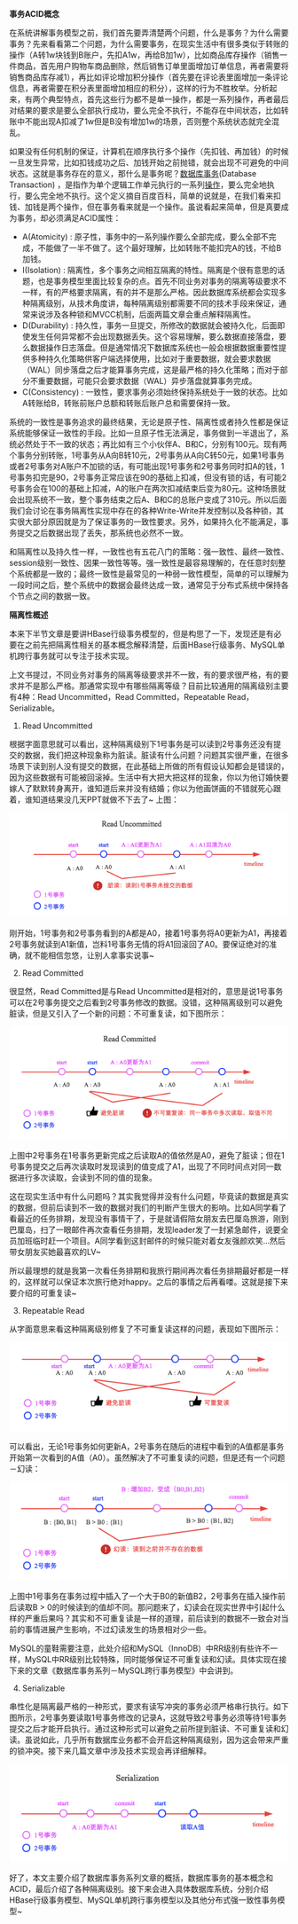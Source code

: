 **事务ACID概念**

在系统讲解事务模型之前，我们首先要弄清楚两个问题，什么是事务？为什么需要事务？先来看看第二个问题，为什么需要事务，在现实生活中有很多类似于转账的操作（A转1w块钱到B账户，先扣A1w，再给B加1w），比如商品库存操作（销售一件商品，首先用户购物车商品删除，然后销售订单里面增加订单信息，再者需要将销售商品库存减1），再比如评论增加积分操作（首先要在评论表里面增加一条评论信息，再者需要在积分表里面增加相应的积分），这样的行为不胜枚举。分析起来，有两个典型特点，首先这些行为都不是单一操作，都是一系列操作，再者最后对结果的要求是要么全部执行成功，要么完全不执行，不能存在中间状态，比如转账中不能出现A扣减了1w但是B没有增加1w的场景，否则整个系统状态就完全混乱。



如果没有任何机制的保证，计算机在顺序执行多个操作（先扣钱、再加钱）的时候一旦发生异常，比如扣钱成功之后、加钱开始之前抛错，就会出现不可避免的中间状态。这就是事务存在的意义，那什么是事务呢？[数据库事务](http://baike.baidu.com/item/数据库事务)(Database Transaction) ，是指作为单个逻辑工作单元执行的一系列[操作](http://baike.baidu.com/item/操作/33052)，要么完全地执行，要么完全地不执行。这个定义摘自百度百科，简单的说就是，在我们看来扣钱、加钱是两个操作，但在事务看来就是一个操作。虽说看起来简单，但是真要成为事务，却必须满足ACID属性：





- A(Atomicity) : 原子性，事务中的一系列操作要么全部完成，要么全部不完成，不能做了一半不做了。这个最好理解，比如转账不能扣完A的钱，不给B加钱。
- I(Isolation) : 隔离性，多个事务之间相互隔离的特性。隔离是个很有意思的话题，也是事务模型里面比较复杂的点。首先不同业务对事务的隔离等级要求不一样，有的严格要求隔离，有的并不是那么严格。因此数据库系统都会实现多种隔离级别，从技术角度讲，每种隔离级别都需要不同的技术手段来保证，通常来说涉及各种锁和MVCC机制，后面两篇文章会重点解释隔离性。
- D(Durability) : 持久性，事务一旦提交，所修改的数据就会被持久化，后面即使发生任何异常都不会出现数据丢失。这个容易理解，要么数据直接落盘，要么数据操作日志落盘。但是通常情况下数据库系统也一般会根据数据重要性提供多种持久化策略供客户端选择使用，比如对于重要数据，就会要求数据（WAL）同步落盘之后才能算事务完成，这是最严格的持久化策略；而对于部分不重要数据，可能只会要求数据（WAL）异步落盘就算事务完成。
- C(Consistency) : 一致性，要求事务必须始终保持系统处于一致的状态。比如A转账给B，转账前账户总额和转账后账户总和需要保持一致。











系统的一致性是事务追求的最终结果，无论是原子性、隔离性或者持久性都是保证系统能够保证一致性的手段。比如一旦原子性无法满足，事务做到一半退出了，系统必然处于不一致的状态；再比如有三个小伙伴A、B和C，分别有100元。现有两个事务分别转账，1号事务从A向B转10元，2号事务从A向C转50元，如果1号事务或者2号事务对A账户不加锁的话，有可能出现1号事务和2号事务同时扣A的钱，1号事务扣完是90，2号事务正常应该在90的基础上扣减，但没有锁的话，有可能2号事务会在100的基础上扣减，A的账户在两次扣减结束后变为80元。这种场景就会出现系统不一致，整个事务结束之后A、B和C的总账户变成了310元。所以后面我们会讨论在事务隔离性实现中存在的各种Write-Write并发控制以及各种锁，其实很大部分原因就是为了保证事务的一致性要求。另外，如果持久化不能满足，事务提交之后数据出现了丢失，那系统也必然不一致。



和隔离性以及持久性一样，一致性也有五花八门的策略：强一致性、最终一致性、session级别一致性、因果一致性等等。强一致性是最容易理解的，在任意时刻整个系统都是一致的；最终一致性是最常见的一种弱一致性模型，简单的可以理解为一段时间之后，整个系统中的数据会最终达成一致，通常见于分布式系统中保持各个节点之间的数据一致。



**隔离性概述**

本来下半节文章是要讲HBase行级事务模型的，但是构思了一下，发现还是有必要在之前先把隔离性相关的基本概念解释清楚，后面HBase行级事务、MySQL单机跨行事务就可以专注于技术实现。



上文书提过，不同业务对事务的隔离等级要求并不一致，有的要求很严格，有的要求并不是那么严格。那通常实现中有哪些隔离等级？目前比较通用的隔离级别主要有4种：Read Uncommitted，Read Committed，Repeatable Read，Serializable。



1. Read Uncommitted

根据字面意思就可以看出，这种隔离级别下1号事务是可以读到2号事务还没有提交的数据，我们把这种现象称为脏读。脏读有什么问题？问题其实很严重，在很多场景下读到别人没有提交的数据，在此基础上所做的所有假设认知都会是错误的，因为这些数据有可能被回滚掉。生活中有大把大把这样的现象，你以为他订婚快要嫁人了默默转身离开，谁知道后来并没有结婚；你以为他画饼画的不错就死心跟着，谁知道结果没几天PPT就做不下去了~ 上图：

![1111](https://raw.githubusercontent.com/ppb2/note/main/imgs/1111.png)





刚开始，1号事务和2号事务看到的A都是A0，接着1号事务将A0更新为A1，再接着2号事务就读到A1新值，岂料1号事务无情的将A1回滚回了A0。要保证绝对的准确，就不能相信忽悠，让别人拿事实说事~



2. Read Committed

很显然，Read Committed是与Read Uncommitted是相对的，意思是说1号事务可以在2号事务提交之后看到2号事务修改的数据。没错，这种隔离级别可以避免脏读，但是又引入了一个新的问题：不可重复读，如下图所示：



![1112](https://raw.githubusercontent.com/ppb2/note/main/imgs/1112.png)



上图中2号事务在1号事务更新完成之后读取A的值依然是A0，避免了脏读；但在1号事务提交之后再次读取时发现读到的值变成了A1，出现了不同时间点对同一数据进行多次读取，会读到不同的值的现象。

这在现实生活中有什么问题吗？其实我觉得并没有什么问题，毕竟读的数据是真实的数据，但前后读到不一致的数据对我们的判断产生很大的影响。比如A同学看了看最近的任务排期，发现没有事情干了，于是就请假陪女朋友去巴厘岛旅游，刚到巴厘岛，扫了一眼邮件再次查看任务排期，发现leader发了一封紧急邮件，说要全员加班临时赶一个项目。A同学看到这封邮件的时候只能对着女友强颜欢笑…然后带女朋友买她最喜欢的LV~



所以最理想的就是我第一次看任务排期和我旅行期间再次看任务排期最好都是一样的，这样就可以保证本次旅行绝对happy。之后的事情之后再看喽。这就是接下来要介绍的可重复读~



3. Repeatable Read

从字面意思来看这种隔离级别修复了不可重复读这样的问题，表现如下图所示：



![1113](https://raw.githubusercontent.com/ppb2/note/main/imgs/1113.png)



可以看出，无论1号事务如何更新A，2号事务在随后的进程中看到的A值都是事务开始第一次看到的A值（A0）。虽然解决了不可重复读的问题，但是还有一个问题－幻读：



![1114](https://raw.githubusercontent.com/ppb2/note/main/imgs/1114.png)



上图中1号事务在事务过程中插入了一个大于B0的新值B2，2号事务在插入操作前后读取B > 0的时候读到的值却不同。那问题来了，幻读会在现实世界中引起什么样的严重后果吗？其实和不可重复读是一样的道理，前后读到的数据不一致会对当前的事情进展产生影响，不过幻读发生的场景相对少一些。



MySQL的童鞋需要注意，此处介绍和MySQL（InnoDB）中RR级别有些许不一样，MySQL中RR级别比较特殊，同时能够保证不可重复读和幻读。具体实现在接下来的文章《数据库事务系列－MySQL跨行事务模型》中会讲到。



4. Serializable

串性化是隔离最严格的一种形式，要求有读写冲突的事务必须严格串行执行。如下图所示，2号事务要读取1号事务修改的记录A，这就导致2号事务必须等待1号事务提交之后才能开启执行。通过这种形式可以避免之前所提到脏读、不可重复读和幻读。虽说如此，几乎所有数据库业务都不会开启这种隔离级别，因为这会带来严重的锁冲突。接下来几篇文章中涉及技术实现会再详细解释。



![1115](https://raw.githubusercontent.com/ppb2/note/main/imgs/1115.png)



好了，本文主要介绍了数据库事务系列文章的概括，数据库事务的基本概念和ACID，最后介绍了各种隔离级别。接下来会进入具体数据库系统，分别介绍HBase行级事务模型、MySQL单机跨行事务模型以及其他分布式强一致性事务模型~